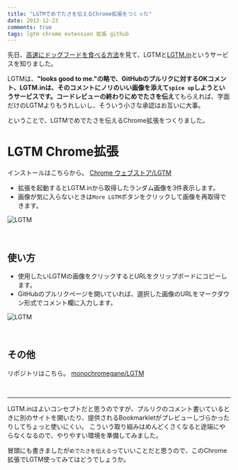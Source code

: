 ```yaml
---
title: "LGTMでめでたさを伝えるChrome拡張をつくった"
date: 2013-12-23
comments: true
tags: lgtm chrome extension 拡張 github
---
```


先日、[高速にドッグフードを食べる方法](https://speakerdeck.com/hitode909/gao-su-nidotuguhudowoshi-berufang-fa)を見て、LGTMと[LGTM.in](http://www.lgtm.in/)というサービスを知りました。

LGTMは、**"looks good to me."**の略で、GitHubのプルリクに対するOKコメント、LGTM.inは、そのコメントにノリのいい画像を添えて`spice up`しようというサービスです。コードレビューの終わりに**めでたさを伝え**てもらえれば、字面だけのLGTMよりもうれしいし、そういう小さな承認はお互いに大事。

ということで、LGTMでめでたさを伝えるChrome拡張をつくりました。

# LGTM Chrome拡張

インストールはこちらから。 [Chrome ウェブストア/LGTM](https://chrome.google.com/webstore/detail/lgtm/oeacdmeoegfagkmiecjjikpfgebmalof?hl=ja&gl=JP)

- 拡張を起動するとLGTM.inから取得したランダム画像を3件表示します。
- 画像が気に入らないときは`More LGTM`ボタンをクリックして画像を再取得できます。

![LGTM](/images/2013/12/LGTM_screenshot.png)

<br />

## 使い方

- 使用したいLGTMの画像をクリックするとURLをクリップボードにコピーします。
- GitHubのプルリクページを開いていれば、選択した画像のURLをマークダウン形式でコメント欄に入力します。

![LGTM](/images/2013/12/LGTM_comment.png)

<br />

## その他

リポジトリはこちら。 [monochromegane/LGTM](https://github.com/monochromegane/LGTM)

<br />
<hr />

LGTM.inはよいコンセプトだと思うのですが、プルリクのコメント書いているときに別のサイトを開いたり、提供されるBookmarkletがプレビューしづらかったりしてちょっと使いにくい。
こういう取り組みはめんどくさくなると途端にやらなくなるので、やりやすい環境を準備してみました。

冒頭にも書きましたが`めでたさを伝える`っていいことだと思うので、このChrome拡張でLGTM使ってみてはどうでしょうか。


